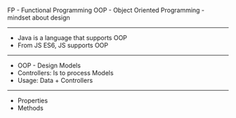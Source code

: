 FP - Functional Programming
OOP - Object Oriented Programming - mindset about design

---
- Java is a language that supports OOP
- From JS ES6, JS supports OOP

---
- OOP - Design Models
- Controllers: Is to process Models
- Usage: Data + Controllers

---
- Properties
- Methods